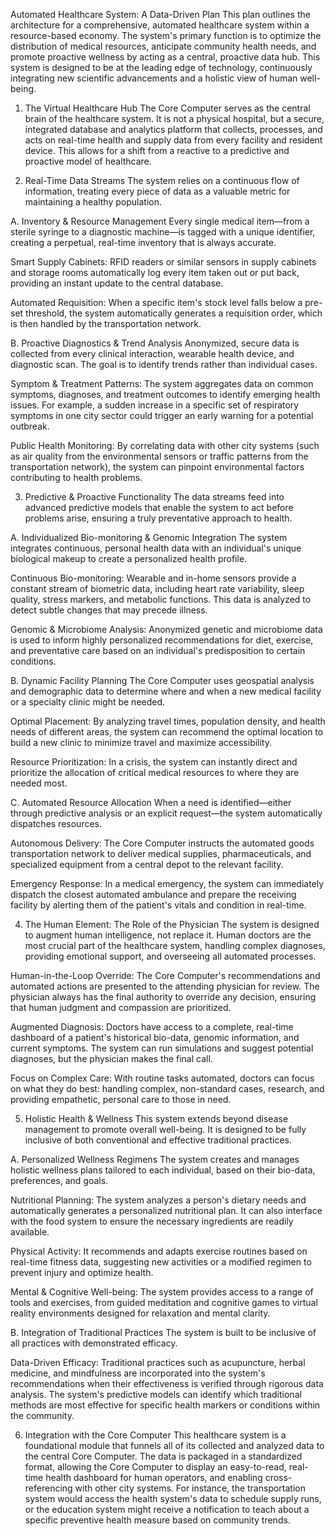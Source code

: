 Automated Healthcare System: A Data-Driven Plan
This plan outlines the architecture for a comprehensive, automated healthcare system within a resource-based economy. The system's primary function is to optimize the distribution of medical resources, anticipate community health needs, and promote proactive wellness by acting as a central, proactive data hub. This system is designed to be at the leading edge of technology, continuously integrating new scientific advancements and a holistic view of human well-being.

1. The Virtual Healthcare Hub
The Core Computer serves as the central brain of the healthcare system. It is not a physical hospital, but a secure, integrated database and analytics platform that collects, processes, and acts on real-time health and supply data from every facility and resident device. This allows for a shift from a reactive to a predictive and proactive model of healthcare.

2. Real-Time Data Streams
The system relies on a continuous flow of information, treating every piece of data as a valuable metric for maintaining a healthy population.

A. Inventory & Resource Management
Every single medical item—from a sterile syringe to a diagnostic machine—is tagged with a unique identifier, creating a perpetual, real-time inventory that is always accurate.

Smart Supply Cabinets: RFID readers or similar sensors in supply cabinets and storage rooms automatically log every item taken out or put back, providing an instant update to the central database.

Automated Requisition: When a specific item's stock level falls below a pre-set threshold, the system automatically generates a requisition order, which is then handled by the transportation network.

B. Proactive Diagnostics & Trend Analysis
Anonymized, secure data is collected from every clinical interaction, wearable health device, and diagnostic scan. The goal is to identify trends rather than individual cases.

Symptom & Treatment Patterns: The system aggregates data on common symptoms, diagnoses, and treatment outcomes to identify emerging health issues. For example, a sudden increase in a specific set of respiratory symptoms in one city sector could trigger an early warning for a potential outbreak.

Public Health Monitoring: By correlating data with other city systems (such as air quality from the environmental sensors or traffic patterns from the transportation network), the system can pinpoint environmental factors contributing to health problems.

3. Predictive & Proactive Functionality
The data streams feed into advanced predictive models that enable the system to act before problems arise, ensuring a truly preventative approach to health.

A. Individualized Bio-monitoring & Genomic Integration
The system integrates continuous, personal health data with an individual's unique biological makeup to create a personalized health profile.

Continuous Bio-monitoring: Wearable and in-home sensors provide a constant stream of biometric data, including heart rate variability, sleep quality, stress markers, and metabolic functions. This data is analyzed to detect subtle changes that may precede illness.

Genomic & Microbiome Analysis: Anonymized genetic and microbiome data is used to inform highly personalized recommendations for diet, exercise, and preventative care based on an individual's predisposition to certain conditions.

B. Dynamic Facility Planning
The Core Computer uses geospatial analysis and demographic data to determine where and when a new medical facility or a specialty clinic might be needed.

Optimal Placement: By analyzing travel times, population density, and health needs of different areas, the system can recommend the optimal location to build a new clinic to minimize travel and maximize accessibility.

Resource Prioritization: In a crisis, the system can instantly direct and prioritize the allocation of critical medical resources to where they are needed most.

C. Automated Resource Allocation
When a need is identified—either through predictive analysis or an explicit request—the system automatically dispatches resources.

Autonomous Delivery: The Core Computer instructs the automated goods transportation network to deliver medical supplies, pharmaceuticals, and specialized equipment from a central depot to the relevant facility.

Emergency Response: In a medical emergency, the system can immediately dispatch the closest automated ambulance and prepare the receiving facility by alerting them of the patient's vitals and condition in real-time.

4. The Human Element: The Role of the Physician
The system is designed to augment human intelligence, not replace it. Human doctors are the most crucial part of the healthcare system, handling complex diagnoses, providing emotional support, and overseeing all automated processes.

Human-in-the-Loop Override: The Core Computer's recommendations and automated actions are presented to the attending physician for review. The physician always has the final authority to override any decision, ensuring that human judgment and compassion are prioritized.

Augmented Diagnosis: Doctors have access to a complete, real-time dashboard of a patient's historical bio-data, genomic information, and current symptoms. The system can run simulations and suggest potential diagnoses, but the physician makes the final call.

Focus on Complex Care: With routine tasks automated, doctors can focus on what they do best: handling complex, non-standard cases, research, and providing empathetic, personal care to those in need.

5. Holistic Health & Wellness
This system extends beyond disease management to promote overall well-being. It is designed to be fully inclusive of both conventional and effective traditional practices.

A. Personalized Wellness Regimens
The system creates and manages holistic wellness plans tailored to each individual, based on their bio-data, preferences, and goals.

Nutritional Planning: The system analyzes a person's dietary needs and automatically generates a personalized nutritional plan. It can also interface with the food system to ensure the necessary ingredients are readily available.

Physical Activity: It recommends and adapts exercise routines based on real-time fitness data, suggesting new activities or a modified regimen to prevent injury and optimize health.

Mental & Cognitive Well-being: The system provides access to a range of tools and exercises, from guided meditation and cognitive games to virtual reality environments designed for relaxation and mental clarity.

B. Integration of Traditional Practices
The system is built to be inclusive of all practices with demonstrated efficacy.

Data-Driven Efficacy: Traditional practices such as acupuncture, herbal medicine, and mindfulness are incorporated into the system's recommendations when their effectiveness is verified through rigorous data analysis. The system's predictive models can identify which traditional methods are most effective for specific health markers or conditions within the community.

6. Integration with the Core Computer
This healthcare system is a foundational module that funnels all of its collected and analyzed data to the central Core Computer. The data is packaged in a standardized format, allowing the Core Computer to display an easy-to-read, real-time health dashboard for human operators, and enabling cross-referencing with other city systems. For instance, the transportation system would access the health system's data to schedule supply runs, or the education system might receive a notification to teach about a specific preventive health measure based on community trends.
